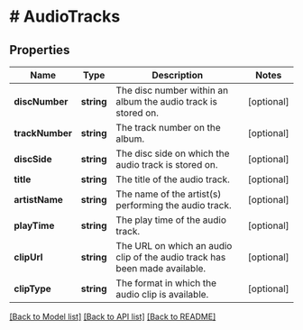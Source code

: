 # # AudioTracks

## Properties

Name | Type | Description | Notes
------------ | ------------- | ------------- | -------------
**discNumber** | **string** | The disc number within an album the audio track is stored on. | [optional]
**trackNumber** | **string** | The track number on the album. | [optional]
**discSide** | **string** | The disc side on which the audio track is stored on. | [optional]
**title** | **string** | The title of the audio track. | [optional]
**artistName** | **string** | The name of the artist(s) performing the audio track. | [optional]
**playTime** | **string** | The play time of the audio track. | [optional]
**clipUrl** | **string** | The URL on which an audio clip of the audio track has been made available. | [optional]
**clipType** | **string** | The format in which the audio clip is available. | [optional]

[[Back to Model list]](../../README.md#models) [[Back to API list]](../../README.md#endpoints) [[Back to README]](../../README.md)
